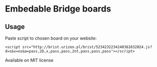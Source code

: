 # Embedable Bridge boards

## Usage

Paste script to chosen board on your website:

```
<script src="http://brist.urizen.pl/brist/5234232234240361632024.js?d=s&v=ns&a=pass,2D,x,pass,pass,2nt,pass,pass,pass"></script>
```

Available on MIT license

